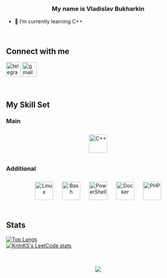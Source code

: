 ### <div align="center">My name is Vladislav Bukharkin</div>  
  

- 🌱 I’m currently learning C++  

<br/> 

## Connect with me  
  
[<img src='https://cdn.jsdelivr.net/npm/simple-icons@3.0.1/icons/telegram.svg' alt='telegram' height='40'>](@usename_owo) [<img src='https://cdn.jsdelivr.net/npm/simple-icons@3.0.1/icons/gmail.svg' alt='gmail' height='40'>](nalowo11h@gmail.com) 

<br/>  

## My Skill Set  
### Main  
<div align="center">  
<a href="https://www.cplusplus.com/" target="_blank"><img style="margin: 10px" src="https://profilinator.rishav.dev/skills-assets/cplusplus-original.svg" alt="C++" height="50" /></a>  
</div>

### Additional  
<div align="center">  
<a href="https://www.linux.org/" target="_blank"><img style="margin: 10px" src="https://profilinator.rishav.dev/skills-assets/linux-original.svg" alt="Linux" height="50" /></a>  
<a href="https://www.gnu.org/software/bash/" target="_blank"><img style="margin: 10px" src="https://profilinator.rishav.dev/skills-assets/gnu_bash-icon.svg" alt="Bash" height="50" /></a>  
<a href="https://docs.microsoft.com/en-us/powershell/" target="_blank"><img style="margin: 10px" src="https://profilinator.rishav.dev/skills-assets/powershell.png" alt="PowerShell" height="50" /></a>  
<a href="https://www.docker.com/" target="_blank"><img style="margin: 10px" src="https://profilinator.rishav.dev/skills-assets/docker-original-wordmark.svg" alt="Docker" height="50" /></a>  
<a href="https://www.php.net/" target="_blank"><img style="margin: 10px" src="https://profilinator.rishav.dev/skills-assets/php-original.svg" alt="PHP" height="50" /></a>  
</div>
<br/>  




## Stats 
[![Top Langs](https://github-readme-stats.vercel.app/api/top-langs/?username=anuraghazra&layout=compact)](https://github.com/anuraghazra/github-readme-stats)  
[![KnlnKS's LeetCode stats](https://leetcode-stats-six.vercel.app/api?username=Nalowo&theme=dark)](https://github.com/KnlnKS/leetcode-stats)


<br/>  

<br/>  

<div align="center">
<img src="https://komarev.com/ghpvc/?username=Nalowo&&style=flat-square" align="center" />

<br />
